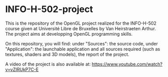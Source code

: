 # INFO-H-502-project

This is the repository of the OpenGL project realized for the INFO-H-502 course given at Université Libre de Bruxelles by Van Heirstraeten Arthur. The project aims at developping OpenGL programming skills.

On this repository, you will find:
under "Sources": the source code,
under "Application": the launchable application and all sources required (such as textures, shaders and 3D models),
the report of the project.

A video of the project is also available at:
https://www.youtube.com/watch?v=vZIRUkP7C-E
